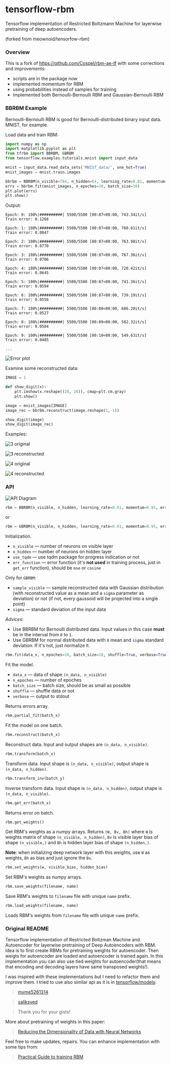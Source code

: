 # tensorflow-rbm

Tensorflow implementation of Restricted Boltzmann Machine for layerwise pretraining of deep autoencoders.

(forked from meownoid/tensorfow-rbm)

### Overview

This is a fork of https://github.com/Cospel/rbm-ae-tf with some corrections and improvements:

- scripts are in the package now
- implemented momentum for RBM
- using probabilities instead of samples for training
- implemented both Bernoulli-Bernoulli RBM and Gaussian-Bernoulli RBM

### BBRBM Example
Bernoulli-Bernoulli RBM is good for Bernoulli-distributed binary input data. MNIST, for example.

Load data and train RBM:
```python
import numpy as np
import matplotlib.pyplot as plt
from tfrbm import BBRBM, GBRBM
from tensorflow.examples.tutorials.mnist import input_data

mnist = input_data.read_data_sets('MNIST_data/', one_hot=True)
mnist_images = mnist.train.images

bbrbm = BBRBM(n_visible=784, n_hidden=64, learning_rate=0.01, momentum=0.95, use_tqdm=True)
errs = bbrbm.fit(mnist_images, n_epoches=30, batch_size=10)
plt.plot(errs)
plt.show()
```

Output:
```
Epoch: 0: 100%|##########| 5500/5500 [00:07<00:00, 743.34it/s]
Train error: 0.1268

Epoch: 1: 100%|##########| 5500/5500 [00:07<00:00, 760.61it/s]
Train error: 0.0847

Epoch: 2: 100%|##########| 5500/5500 [00:07<00:00, 763.98it/s]
Train error: 0.0770

Epoch: 3: 100%|##########| 5500/5500 [00:07<00:00, 767.36it/s]
Train error: 0.0706

Epoch: 4: 100%|##########| 5500/5500 [00:07<00:00, 720.42it/s]
Train error: 0.0645

Epoch: 5: 100%|##########| 5500/5500 [00:07<00:00, 741.36it/s]
Train error: 0.0594

Epoch: 6: 100%|##########| 5500/5500 [00:07<00:00, 739.19it/s]
Train error: 0.0556

Epoch: 7: 100%|##########| 5500/5500 [00:08<00:00, 686.20it/s]
Train error: 0.0527

Epoch: 8: 100%|##########| 5500/5500 [00:09<00:00, 582.32it/s]
Train error: 0.0504

Epoch: 9: 100%|##########| 5500/5500 [00:10<00:00, 549.63it/s]
Train error: 0.0485

...
```

![Error plot](https://habrastorage.org/files/804/985/f56/804985f56399412b8fab7cae1439cfda.png)

Examine some reconstructed data:
```python
IMAGE = 1

def show_digit(x):
    plt.imshow(x.reshape((28, 28)), cmap=plt.cm.gray)
    plt.show()

image = mnist_images[IMAGE]
image_rec = bbrbm.reconstruct(image.reshape(1,-1))

show_digit(image)
show_digit(image_rec)
```

Examples:

![3 original](https://habrastorage.org/files/fa2/a3e/35b/fa2a3e35b2cd417fa70de3e6aa146464.png)

![3 reconstructed](https://habrastorage.org/files/45b/00b/b89/45b00bb891c04582adef436af7501ffc.png)

![4 original](https://habrastorage.org/files/1c8/2ba/0e9/1c82ba0e906f4cb49ec6fa0e2e5bfafe.png)

![4 reconstructed](https://habrastorage.org/files/0c0/c17/4c6/0c0c174c638847d397067a9dc504902b.png)

### API

![API Diagram](https://habrastorage.org/files/5d6/4c6/db0/5d64c6db016b48a7859972cbe534dfdb.png)

```python
rbm = BBRBM(n_visible, n_hidden, learning_rate=0.01, momentum=0.95, err_function='mse', use_tqdm=False)
```
or
```python
rbm = GBRBM(n_visible, n_hidden, learning_rate=0.01, momentum=0.95, err_function='mse', use_tqdm=False, sample_visible=False, sigma=1)
```

Initialization.

* `n_visible` — number of neurons on visible layer
* `n_hidden` — number of neurons on hidden layer
* `use_tqdm` — use tqdm package for progress indication or not
* `err_function` — error function (it's **not used** in training process, just in `get_err` function), should be `mse` or `cosine`

Only for `GBRBM`:

* `sample_visible` — sample reconstructed data with Gaussian distribution (with reconstructed value as a mean and a `sigma` parameter as deviation) or not (if not, every gaussoid will be projected into a single point)
* `sigma` — standard deviation of the input data

*Advices*:

* Use BBRBM for Bernoulli distributed data. Input values in this case **must** be in the interval from `0` to `1`.
* Use GBRBM for normal distributed data with `0` mean and `sigma` standard deviation. If it's not, just normalize it.

```python
rbm.fit(data_x, n_epoches=10, batch_size=10, shuffle=True, verbose=True)
```

Fit the model.

* `data_x` — data of shape `(n_data, n_visible)`
* `n_epoches` — number of epoches
* `batch_size` — batch size, should be as small as possible
* `shuffle` — shuffle data or not
* `verbose` — output to stdout

Returns errors array.

```python
rbm.partial_fit(batch_x)
```

Fit the model on one batch.

```python
rbm.reconstruct(batch_x)
```

Reconstruct data. Input and output shapes are `(n_data, n_visible)`.

```python
rbm.transform(batch_x)
```

Transform data. Input shape is `(n_data, n_visible)`, output shape is `(n_data, n_hidden)`.

```python
rbm.transform_inv(batch_y)
```

Inverse transform data. Input shape is `(n_data, n_hidden)`, output shape is `(n_data, n_visible)`.

```python
rbm.get_err(batch_x)
```

Returns error on batch.

```python
rbm.get_weights()
```

Get RBM's weights as a numpy arrays. Returns `(W, Bv, Bh)` where `W` is weights matrix of shape `(n_visible, n_hidden)`, `Bv` is visible layer bias of shape `(n_visible,)` and `Bh` is hidden layer bias of shape `(n_hidden,)`.

**Note**: when initializing deep network layer with this weights, use `W` as weights, `Bh` as bias and just ignore the `Bv`.

```python
rbm.set_weights(w, visible_bias, hidden_bias)
```

Set RBM's weights as numpy arrays.

```python
rbm.save_weights(filename, name)
```

Save RBM's weights to `filename` file with unique `name` prefix.

```python
rbm.load_weights(filename, name)
```

Loads RBM's weights from `filename` file with unique `name` prefix.

### Original README

Tensorflow implementation of Restricted Boltzman Machine and Autoencoder for layerwise pretraining of Deep Autoencoders with RBM. Idea is to first create RBMs for pretraining weights for autoencoder. Then weigts for autoencoder are loaded and autoencoder is trained again. In this implementation you can also use tied weights for autoencoder(that means that encoding and decoding layers have same transposed weights!).

I was inspired with these implementations but I need to refactor them and improve them. I tried to use also similar api as it is in [tensorflow/models](https://github.com/tensorflow/models):

> [myme5261314](https://gist.github.com/myme5261314/005ceac0483fc5a581cc)

> [saliksyed](https://gist.github.com/saliksyed/593c950ba1a3b9dd08d5)

> Thank you for your gists!

More about pretraining of weights in this paper:
> [Reducing the Dimensionality of Data with Neural Networks](https://www.cs.toronto.edu/~hinton/science.pdf)

Feel free to make updates, repairs. You can enhance implementation with some tips from:
> [Practical Guide to training RBM](https://www.cs.toronto.edu/~hinton/absps/guideTR.pdf)

